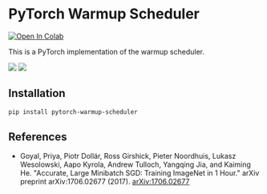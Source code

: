 # PyTorch Warmup Scheduler

[![Open In Colab](https://colab.research.google.com/assets/colab-badge.svg)](https://colab.research.google.com/github/hysts/pytorch_warmup-scheduler/blob/main/notebooks/demo.ipynb)

This is a PyTorch implementation of the warmup scheduler.

![](assets/image00.png)
![](assets/image01.png)


## Installation

```bash
pip install pytorch-warmup-scheduler
```


## References

- Goyal, Priya, Piotr Dollár, Ross Girshick, Pieter Noordhuis, Lukasz Wesolowski, Aapo Kyrola, Andrew Tulloch, Yangqing Jia, and Kaiming He. "Accurate, Large Minibatch SGD: Training ImageNet in 1 Hour." arXiv preprint arXiv:1706.02677 (2017). [arXiv:1706.02677](https://arxiv.org/abs/1706.02677)


